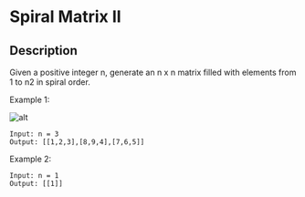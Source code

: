# Spiral Matrix II
## Description

Given a positive integer n, generate an n x n matrix filled with elements from 1 to n2 in spiral order.

 

Example 1:

![alt](https://assets.leetcode.com/uploads/2020/11/13/spiraln.jpg)
```
Input: n = 3
Output: [[1,2,3],[8,9,4],[7,6,5]]
```
Example 2:
```
Input: n = 1
Output: [[1]]
```
